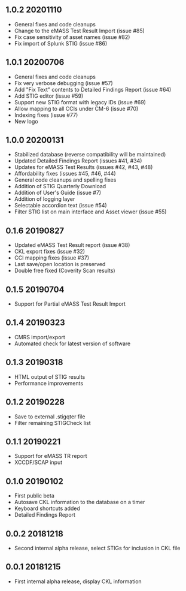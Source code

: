 ## 1.0.2 20201110
-   General fixes and code cleanups
-   Change to the eMASS Test Result Import (issue #85)
-   Fix case sensitivity of asset names (issue #82)
-   Fix import of Splunk STIG (issue #86)

## 1.0.1 20200706
-   General fixes and code cleanups
-   Fix very verbose debugging (issue #57)
-   Add "Fix Text" contents to Detailed Findings Report (issue #64)
-   Add STIG editor (issue #59)
-   Support new STIG format with legacy IDs (issue #69)
-   Allow mapping to all CCIs under CM-6 (issue #70)
-   Indexing fixes (issue #77)
-   New logo

## 1.0.0 20200131
-   Stabilized database (reverse compatibility will be maintained)
-   Updated Detailed Findings Report (issues #41, #34)
-   Updates for eMASS Test Results (issues #42, #43, #48)
-   Affordability fixes (issues #45, #46, #44)
-   General code cleanups and spelling fixes
-   Addition of STIG Quarterly Download
-   Addition of User's Guide (issue #7)
-   Addition of logging layer
-   Selectable accordion text (issue #54)
-   Filter STIG list on main interface and Asset viewer (issue #55)

## 0.1.6 20190827

-   Updated eMASS Test Result report (issue #38)
-   CKL export fixes (issue #32)
-   CCI mapping fixes (issue #37)
-   Last save/open location is preserved
-   Double free fixed (Coverity Scan results)

## 0.1.5 20190704

-   Support for Partial eMASS Test Result Import

## 0.1.4 20190323

-   CMRS import/export
-   Automated check for latest version of software

## 0.1.3 20190318

-   HTML output of STIG results
-   Performance improvements

## 0.1.2 20190228

-   Save to external .stigqter file
-   Filter remaining STIGCheck list

## 0.1.1 20190221

-   Support for eMASS TR report
-   XCCDF/SCAP input

## 0.1.0 20190102

-   First public beta
-   Autosave CKL information to the database on a timer
-   Keyboard shortcuts added
-   Detailed Findings Report

## 0.0.2 20181218

-   Second internal alpha release, select STIGs for inclusion in CKL file

## 0.0.1 20181215

-   First internal alpha release, display CKL information

